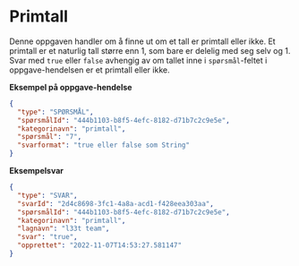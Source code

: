 # Primtall

Denne oppgaven handler om å finne ut om et tall er primtall eller ikke.
Et primtall er et naturlig tall større enn 1, som bare er delelig med seg selv og 1.
Svar med `true` eller `false` avhengig av om tallet inne i `spørsmål`-feltet i oppgave-hendelsen er et primtall eller ikke.

**Eksempel på oppgave-hendelse**

```json
{
  "type": "SPØRSMÅL",
  "spørsmålId": "444b1103-b8f5-4efc-8182-d71b7c2c9e5e",
  "kategorinavn": "primtall",
  "spørsmål": "7",
  "svarformat": "true eller false som String"
}
```

**Eksempelsvar**

```json
{
  "type": "SVAR",
  "svarId": "2d4c8698-3fc1-4a8a-acd1-f428eea303aa",
  "spørsmålId": "444b1103-b8f5-4efc-8182-d71b7c2c9e5e",
  "kategorinavn": "primtall",
  "lagnavn": "l33t team",
  "svar": "true",
  "opprettet": "2022-11-07T14:53:27.581147"
}
```

